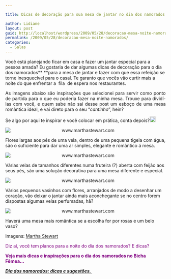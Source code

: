 ```yaml
---

title: Dicas de decoração para sua mesa de jantar no dia dos namorados.

author: Lidiane
layout: post
guid: http://localhost/wordpress/2009/05/28/decoracao-mesa-noite-namorados/
permalink: /2009/05/28/decoracao-mesa-noite-namorados/
categories:
  - Salas
---
```

Você está planejando ficar em casa e fazer um jantar especial para a pessoa amada? Eu gostaria de dar algumas dicas de decoração para o dia dos namorados** **para a mesa de jantar e fazer com que essa refeição se torne inesquecível para o casal. Te garanto que vocês vão curtir mais a noite do que enfrentar a  fila  de espera nos restaurantes.

<p style="text-align: justify;">
  As imagens abaixo são inspirações que selecionei para servir como ponto de partida para o que eu poderia fazer na minha mesa. Trouxe para dividí-las com você, e quem sabe não sai desse post um esboço de uma mesa romântica ideal, e vai direto para o seu “<em>cantinho</em>”, hein?
</p>

<p style="text-align: justify;">
  Se algo por aqui te inspirar e você colocar em prática, conta depois?<a href="http://www.trololodemulher.com.br/blog/wp-content/uploads/2009/05/emoticonhappy1.gif"><img style="display: inline;" title="EmoticonHappy" src="http://www.trololodemulher.com.br/blog/wp-content/uploads/2009/05/emoticonhappy_thumb1.gif" alt="EmoticonHappy" width="18" height="18" /></a>
</p>

<p style="text-align: center;">
  <img class="aligncenter" style="display: block; float: none; margin-left: auto; margin-right: auto;" title="www.marthastewart.com" src="http://images.marthastewart.com/images/content/pub/ms_living/2007Q4/la103374_1207_centerpiece_xl.jpg" alt="www.marthastewart.com" />
</p>

Flores largas aos pés de uma vela, dentro de uma pequena tigela com água, são o suficiente para dar uma ar simples, elegante e romântico á mesa.

<p style="text-align: center;">
  <img class="aligncenter" style="display: block; float: none; margin-left: auto; margin-right: auto;" title="www.marthastewart.com" src="http://images.marthastewart.com/images/content/pub/ms_living/1998Q1/la_0298_candles_xl.jpg" alt="www.marthastewart.com" />
</p>

Várias velas de tamanhos diferentes numa fruteira (?) aberta com feijão aos seus pés, são uma solução decorativa para uma mesa diferente e especial.

<p style="text-align: center;">
  <img class="aligncenter" style="display: block; float: none; margin-left: auto; margin-right: auto;" title="www.marthastewart.com" src="http://images.marthastewart.com/images/content/pub/weddings/2004Q3/a100879_fal04_heartcenterpi_xl.jpg" alt="www.marthastewart.com" />
</p>

Vários pequenos vasinhos com flores, arranjados de modo a desenhar um coração, vão deixar o jantar ainda mais aconchegante se no centro forem dispostas algumas velas perfumadas, hã?

<p style="text-align: center;">
  <img class="aligncenter" style="display: block; float: none; margin-left: auto; margin-right: auto;" title="www.marthastewart.com" src="http://images.marthastewart.com/images/content/pub/ms_living/2009Q1//mla070142_0109_february_xl.jpg" alt="www.marthastewart.com" />
</p>

Haverá uma mesa mais romântica se a escolha for por rosas e um belo vaso?

Imagens: <a href="http://www.marthastewart.com/" target="_blank">Martha Stewart</a>

<span style="color: #800080;">Diz aí, você tem planos para a noite do dia dos namorados? E dicas?</span>

<span style="color: #800080;">**Veja mais dicas e inspirações para o dia dos namorados no Bicha Fêmea&#8230;**</span>

<span style="color: #800080;">**<em><a href="http://www.trololodemulher.com.br/2010/06/07/dicas-dia-dos-namorados/" target="_self">Dia dos namorados: dicas e sugestões. </a></em>**</span>
